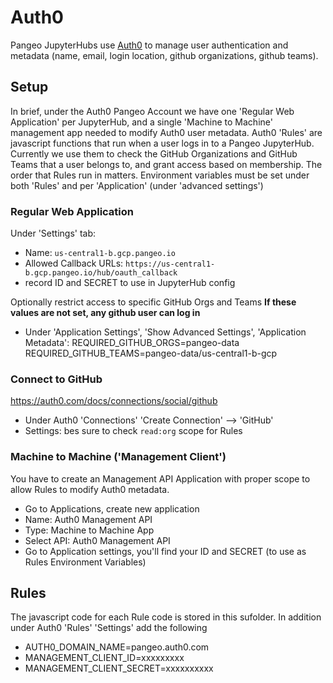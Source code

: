 # Auth0

Pangeo JupyterHubs use [Auth0](https://auth0.com) to manage user authentication and metadata (name, email, login location, github organizations, github teams). 

## Setup
In brief, under the Auth0 Pangeo Account we have one 'Regular Web Application' per JupyterHub, and a single 'Machine to Machine' management app needed to modify Auth0 user metadata. Auth0 'Rules' are javascript functions that run when a user logs in to a Pangeo JupyterHub. Currently we use them to check the GitHub Organizations and GitHub Teams that a user belongs to, and grant access based on membership. The order that Rules run in matters. Environment variables must be set under both 'Rules' and per 'Application' (under 'advanced settings')


### Regular Web Application 
Under 'Settings' tab:
- Name: `us-central1-b.gcp.pangeo.io` 
- Allowed Callback URLs: `https://us-central1-b.gcp.pangeo.io/hub/oauth_callback`
- record ID and SECRET to use in JupyterHub config

Optionally restrict access to specific GitHub Orgs and Teams **If these values are not set, any github user can log in**

- Under 'Application Settings', 'Show Advanced Settings', 'Application Metadata':
REQUIRED_GITHUB_ORGS=pangeo-data
REQUIRED_GITHUB_TEAMS=pangeo-data/us-central1-b-gcp


### Connect to GitHub
https://auth0.com/docs/connections/social/github 
- Under Auth0 'Connections' 'Create Connection' --> 'GitHub'
- Settings: bes sure to check `read:org` scope for Rules


### Machine to Machine ('Management Client')
You have to create an Management API Application with proper scope to allow Rules to modify Auth0 metadata. 

- Go to Applications, create new application
- Name: Auth0 Management API
- Type: Machine to Machine App
- Select API: Auth0 Management API
- Go to Application settings, you'll find your ID and SECRET (to use as Rules Environment Variables)

## Rules
The javascript code for each Rule code is stored in this sufolder. In addition under Auth0 'Rules' 'Settings' add the following
- AUTH0_DOMAIN_NAME=pangeo.auth0.com
- MANAGEMENT_CLIENT_ID=xxxxxxxxx
- MANAGEMENT_CLIENT_SECRET=xxxxxxxxxx


